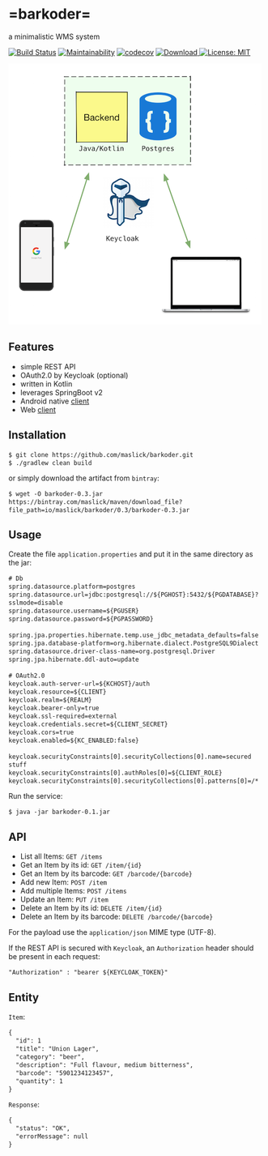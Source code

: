 # =barkoder=
a minimalistic WMS system

[![Build Status](https://travis-ci.org/maslick/barkoder.svg?branch=master)](https://travis-ci.org/maslick/barkoder)
[![Maintainability](https://api.codeclimate.com/v1/badges/22cf9e7940d43e7e8f16/maintainability)](https://codeclimate.com/github/maslick/barkoder/maintainability)
[![codecov](https://codecov.io/gh/maslick/barkoder/branch/master/graph/badge.svg)](https://codecov.io/gh/maslick/barkoder)
[ ![Download](https://api.bintray.com/packages/maslick/maven/barkoder/images/download.svg) ](https://bintray.com/maslick/maven/barkoder/_latestVersion)
[![License: MIT](https://img.shields.io/badge/License-MIT-blue.svg)](https://opensource.org/licenses/MIT)



![barkoder architecture](barkoder.png)

## Features
* simple REST API
* OAuth2.0 by Keycloak (optional)
* written in Kotlin
* leverages SpringBoot v2
* Android native [client](https://github.com/maslick/kodermobilj)
* Web [client](https://github.com/maslick/barkoder-ui)

## Installation
```
$ git clone https://github.com/maslick/barkoder.git
$ ./gradlew clean build
```

or simply download the artifact from ``bintray``:
```
$ wget -O barkoder-0.3.jar https://bintray.com/maslick/maven/download_file?file_path=io/maslick/barkoder/0.3/barkoder-0.3.jar
```

## Usage
Create the file ``application.properties`` and put it in the same directory as the jar:
```
# Db
spring.datasource.platform=postgres
spring.datasource.url=jdbc:postgresql://${PGHOST}:5432/${PGDATABASE}?sslmode=disable
spring.datasource.username=${PGUSER}
spring.datasource.password=${PGPASSWORD}

spring.jpa.properties.hibernate.temp.use_jdbc_metadata_defaults=false
spring.jpa.database-platform=org.hibernate.dialect.PostgreSQL9Dialect
spring.datasource.driver-class-name=org.postgresql.Driver
spring.jpa.hibernate.ddl-auto=update

# OAuth2.0
keycloak.auth-server-url=${KCHOST}/auth
keycloak.resource=${CLIENT}
keycloak.realm=${REALM}
keycloak.bearer-only=true
keycloak.ssl-required=external
keycloak.credentials.secret=${CLIENT_SECRET}
keycloak.cors=true
keycloak.enabled=${KC_ENABLED:false}

keycloak.securityConstraints[0].securityCollections[0].name=secured stuff
keycloak.securityConstraints[0].authRoles[0]=${CLIENT_ROLE}
keycloak.securityConstraints[0].securityCollections[0].patterns[0]=/*
```
Run the service:
```
$ java -jar barkoder-0.1.jar
```

## API
* List all Items: ``GET /items``
* Get an Item by its id: ``GET /item/{id}``
* Get an Item by its barcode: ``GET /barcode/{barcode}``
* Add new Item: ``POST /item``
* Add multiple Items: ``POST /items``
* Update an Item: ``PUT /item``
* Delete an Item by its id: ``DELETE /item/{id}``
* Delete an Item by its barcode: ``DELETE /barcode/{barcode}``

For the payload use the ``application/json`` MIME type (UTF-8).

If the REST API is secured with ``Keycloak``, an ``Authorization`` header should be present in each request:
```
"Authorization" : "bearer ${KEYCLOAK_TOKEN}"
```

## Entity
``Item``:
```
{
  "id": 1
  "title": "Union Lager",
  "category": "beer",
  "description": "Full flavour, medium bitterness",
  "barcode": "5901234123457",
  "quantity": 1
}
```

``Response``:
```
{
  "status": "OK",
  "errorMessage": null
}
```


